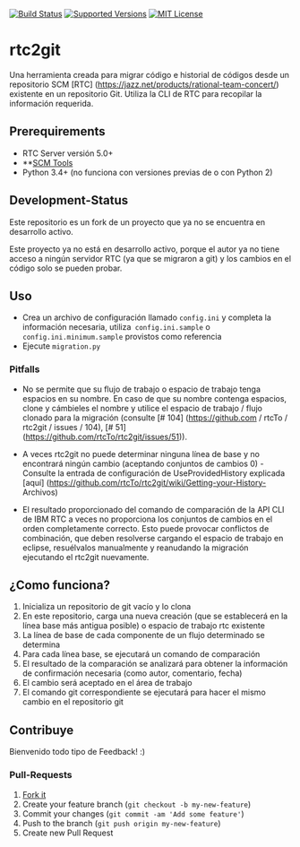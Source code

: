 [![Build Status](https://travis-ci.org/rtcTo/rtc2git.svg)](https://travis-ci.org/rtcTo/rtc2git)
[![Supported Versions](https://img.shields.io/badge/python-3.4%2C%203.5%2B-blue.svg)](https://travis-ci.org/rtcTo/rtc2git)
[![MIT License](https://img.shields.io/badge/license-MIT-orange.svg)](https://github.com/rtcTo/rtc2git/blob/develop/LICENSE)

# rtc2git

Una herramienta creada para migrar código e historial de códigos desde un repositorio SCM [RTC] (https://jazz.net/products/rational-team-concert/) existente en un repositorio Git.
Utiliza la CLI de RTC para recopilar la información requerida.

## Prerequirements

- RTC Server versión 5.0+ 
- **[SCM Tools](https://jazz.net/downloads/rational-team-concert/releases/5.0.1?p=allDownloads)
- Python 3.4+ (no funciona con versiones previas de o con Python 2)

## Development-Status

Este repositorio es un fork de un proyecto que ya no se encuentra en desarrollo activo.

Este proyecto ya no está en desarrollo activo, porque el autor ya no tiene acceso a ningún servidor RTC (ya que se migraron a git) y los cambios en el código solo se pueden probar.

## Uso

- Crea un archivo de configuración llamado `config.ini` y completa la información necesaria, utiliza` config.ini.sample` o `config.ini.minimum.sample` provistos como referencia
- Ejecute `migration.py`


### Pitfalls

- No se permite que su flujo de trabajo o espacio de trabajo tenga espacios en su nombre. En caso de que su nombre contenga espacios, clone y cámbieles el nombre y utilice el espacio de trabajo / flujo clonado para la migración (consulte [# 104] (https://github.com / rtcTo / rtc2git / issues / 104), [# 51] (https://github.com/rtcTo/rtc2git/issues/51)).

- A veces rtc2git no puede determinar ninguna línea de base y no encontrará ningún cambio (aceptando conjuntos de cambios 0) - Consulte la entrada de configuración de UseProvidedHistory explicada [aquí] (https://github.com/rtcTo/rtc2git/wiki/Getting-your-History- Archivos)

- El resultado proporcionado del comando de comparación de la API CLI de IBM RTC a veces no proporciona los conjuntos de cambios en el orden completamente correcto. Esto puede provocar conflictos de combinación, que deben resolverse cargando el espacio de trabajo en eclipse, resuélvalos manualmente y reanudando la migración ejecutando el rtc2git nuevamente.

## ¿Como funciona?

1. Inicializa un repositorio de git vacío y lo clona
2. En este repositorio, carga una nueva creación (que se establecerá en la línea base más antigua posible) o espacio de trabajo rtc existente
3. La línea de base de cada componente de un flujo determinado se determina
4. Para cada línea base, se ejecutará un comando de comparación
5. El resultado de la comparación se analizará para obtener la información de confirmación necesaria (como autor, comentario, fecha)
6. El cambio será aceptado en el área de trabajo
7. El comando git correspondiente se ejecutará para hacer el mismo cambio en el repositorio git

## Contribuye

Bienvenido todo tipo de Feedback! :)


### Pull-Requests

1. [Fork it](https://github.com/rtcTo/rtc2git#fork-destination-box)
2. Create your feature branch (`git checkout -b my-new-feature`)
3. Commit your changes (`git commit -am 'Add some feature'`)
4. Push to the branch (`git push origin my-new-feature`)
5. Create new Pull Request

